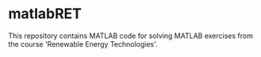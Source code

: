 # matlabRET
This repository contains MATLAB code for solving MATLAB exercises from the course 'Renewable Energy Technologies'.
